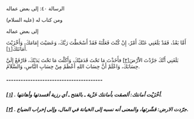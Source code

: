   الرسالة  ٤٠: إلى بعض عماله	

ومن كتاب له (عليه السلام)

إلى بعض عماله

أَمَّا بَعْدُ، فَقَدْ بَلَغَنِي عَنْكَ أَمْرٌ، إِنْ كُنْتَ  فَعَلْتَهُ فَقَدْ أَسْخَطْتَ رَبَّكَ، وَعَصَيْتَ إِمَامَكَ، وَأَخْزَيْتَ أَمَانَتَكَ[[١\]](https://arabic.balaghah.net/node/768#_ftn1).

بَلَغَنِي أَنَّكَ جَرَّدْتَ الاَْرْضَ[[٢\]](https://arabic.balaghah.net/node/768#_ftn2) فأَخَذْتَ مَا تَحْتَ قَدَمَيْكَ، وَأَكَلْتَ مَا تَحْتَ يَدَيْكَ،  فَارْفَعْ إِلَيَّ حِسَابَكَ، وَاعْلَمْ أَنَّ حِسَابَ اللهِ أَعْظَمُ مِنْ حِسَابِ النَّاسِ، وَالسَّلاَمُ.

##### ----------------------------------------

##### [[١\]](https://arabic.balaghah.net/node/768#_ftnref1) . أخْزَيْت أمانتك: ألصقت بأمانتك خَزْية ـ بالفتح ـ أي رزية أفسدتها وأهانتها.

##### [[٢\]](https://arabic.balaghah.net/node/768#_ftnref2) . جرّدت الارض: قشّرتها، والمعنى أنه نسبه إلى الخيانة في المال، وإلى إخراب الضياع. 
